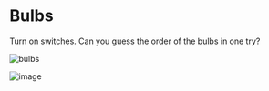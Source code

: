 # Bulbs
Turn on switches. Can you guess the order of the bulbs in one try?

![bulbs](https://github.com/salteadorneo/Gamedev.js-Jam-2024/assets/4882454/289c33cf-08ce-407a-818a-0ced3aef1b19)

![image](https://github.com/salteadorneo/Gamedev.js-Jam-2024/assets/4882454/1dd4d023-1774-4dab-b469-d3de8243c900)
